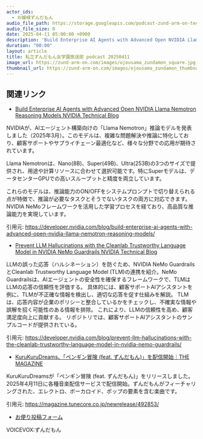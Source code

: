 ```yaml
---
actor_ids:
  - お嬢様ずんだもん
audio_file_path: https://storage.googleapis.com/podcast-zund-arm-on-tech/audio/私立ずんだもん女学園放送部_podcast_20250411.mp3
audio_file_size: 0
date: 2025-04-11 05:00:00 +0900
description: 'Build Enterprise AI Agents with Advanced Open NVIDIA Llama Nemotron Reasoning Models  NVIDIA Technical Blog、Prevent LLM Hallucinations with the Cleanlab Trustworthy Language Model in NVIDIA NeMo Guardrails  NVIDIA Technical Blog、KuruKuruDreams、「ペンギン冒険 (feat. ずんだもん)」を配信開始｜THE MAGAZINE'
duration: "00:00"
layout: article
title: 私立ずんだもん女学園放送部 podcast 20250411
image_url: https://zund-arm-on.com/images/ojousama_zundamon_square.jpg
thumbnail_url: https://zund-arm-on.com/images/ojousama_zundamon_thumbnail.jpg
---
```


## 関連リンク


- [Build Enterprise AI Agents with Advanced Open NVIDIA Llama Nemotron Reasoning Models  NVIDIA Technical Blog](https://developer.nvidia.com/blog/build-enterprise-ai-agents-with-advanced-open-nvidia-llama-nemotron-reasoning-models/)  


NVIDIAが、AIエージェント構築向けの「Llama Nemotron」推論モデルを発表しました（2025年3月）。このモデルは、複雑な問題解決や推論に特化しており、顧客サポートやサプライチェーン最適化など、様々な分野での応用が期待されています。

Llama Nemotronは、Nano(8B)、Super(49B)、Ultra(253B)の3つのサイズで提供され、用途や計算リソースに合わせて選択可能です。特にSuperモデルは、データセンターGPUでの高いスループットと精度を両立しています。

これらのモデルは、推論能力のON/OFFをシステムプロンプトで切り替えられる点が特徴で、推論が必要なタスクとそうでないタスクの両方に対応できます。NVIDIA NeMoフレームワークを活用した学習プロセスを経ており、高品質な推論能力を実現しています。


引用元: https://developer.nvidia.com/blog/build-enterprise-ai-agents-with-advanced-open-nvidia-llama-nemotron-reasoning-models/


- [Prevent LLM Hallucinations with the Cleanlab Trustworthy Language Model in NVIDIA NeMo Guardrails  NVIDIA Technical Blog](https://developer.nvidia.com/blog/prevent-llm-hallucinations-with-the-cleanlab-trustworthy-language-model-in-nvidia-nemo-guardrails/)  


LLMの誤った応答（ハルシネーション）を防ぐため、NVIDIA NeMo GuardrailsとCleanlab Trustworthy Language Model (TLM)の連携を紹介。NeMo Guardrailsは、AIエージェントの安全性を確保するフレームワークで、TLMはLLMの応答の信頼性を評価する。
具体的には、顧客サポートAIアシスタントを例に、TLMが不正確な情報を検出し、適切な応答を促す仕組みを解説。
TLMは、応答内容が企業のポリシーと整合しているかをチェックし、不確実な情報や誤解を招く可能性のある情報を排除。
これにより、LLMの信頼性を高め、顧客満足度向上に貢献する。
リポジトリでは、顧客サポートAIアシスタントのサンプルコードが提供されている。


引用元: https://developer.nvidia.com/blog/prevent-llm-hallucinations-with-the-cleanlab-trustworthy-language-model-in-nvidia-nemo-guardrails/


- [KuruKuruDreams、「ペンギン冒険 (feat. ずんだもん)」を配信開始｜THE MAGAZINE](https://magazine.tunecore.co.jp/newrelease/492853/)  


KuruKuruDreamsが「ペンギン冒険 (feat. ずんだもん)」をリリースしました。2025年4月11日に各種音楽配信サービスで配信開始。ずんだもんがフィーチャリングされた、エレクトロ、ボーカロイド、ポップの要素を含む楽曲です。


引用元: https://magazine.tunecore.co.jp/newrelease/492853/



- [お便り投稿フォーム](https://forms.gle/ffg4JTfqdiqK62qf9)

VOICEVOX:ずんだもん
